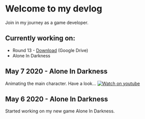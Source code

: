# Welcome to my devlog

Join in my journey as a game developer. 
## Currently working on:
* Round 13 - [Download](https://drive.google.com/drive/folders/1iiQOkMuxTbkQBQJywu51K4czR9A3TGsv?usp=sharing) (Google Drive)
* Alone In Darkness

## May 7 2020 - Alone In Darkness
Animating the main character. Have a look...
[![Watch on youtube]()](https://youtu.be/muvK5ObUaTk)


## May 6 2020 - Alone In Darkness
Started working on my new game Alone In Darkness. 
